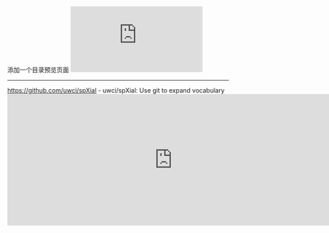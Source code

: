 添加一个目录预览页面
<embed src="https://uwci.github.io/spxial/">
<hr>
<a href="https://github.com/uwci/spXial">https://github.com/uwci/spXial</a> - uwci/spXial: Use git to expand vocabulary<br/>
<embed src="https://github.com/uwci/spXial" width="750px" height="300px"><br/>
